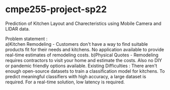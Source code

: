 # cmpe255-project-sp22
Prediction of Kitchen Layout and Charecteristics using Mobile Camera and LIDAR data.

Problem statement :  
       a)Kitchen Remodeling - Customers don't have a way to find suitable products fit for their needs and kitchens. No application available to provide real-time estimates of remodeling costs. 
       b)Physical Quotes - Remodeling requires contractors to visit your home and estimate the costs. Also no DIY or pandemic friendly options available.
Existing Difficulties : 
       There aren't enough open-source datasets to train a classification model for kitchens. To predict meaningful classifiers with high accuracy, a large dataset is required. For a real-time solution, low latency is required. 

